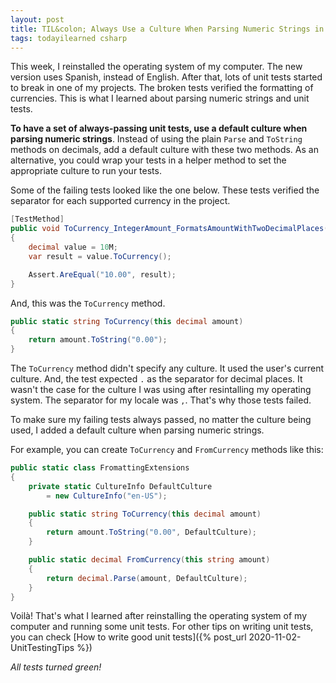 ```yaml
---
layout: post
title: TIL&colon; Always Use a Culture When Parsing Numeric Strings in C#
tags: todayilearned csharp
---
```


This week, I reinstalled the operating system of my computer. The new version uses Spanish, instead of English. After that, lots of unit tests started to break in one of my projects. The broken tests verified the formatting of currencies. This is what I learned about parsing numeric strings and unit tests.

**To have a set of always-passing unit tests, use a default culture when parsing numeric strings**. Instead of using the plain `Parse` and `ToString` methods on decimals, add a default culture with these two methods. As an alternative, you could wrap your tests in a helper method to set the appropriate culture to run your tests.

Some of the failing tests looked like the one below. These tests verified the separator for each supported currency in the project.

```csharp
[TestMethod]
public void ToCurrency_IntegerAmount_FormatsAmountWithTwoDecimalPlaces()
{
    decimal value = 10M;
    var result = value.ToCurrency();

    Assert.AreEqual("10.00", result);
}
```

And, this was the `ToCurrency` method.

```csharp
public static string ToCurrency(this decimal amount)
{
    return amount.ToString("0.00");
}
```

The `ToCurrency` method didn't specify any culture. It used the user's current culture. And, the test expected `.` as the separator for decimal places. It wasn't the case for the culture I was using after resintalling my operating system. The separator for my locale was `,`. That's why those tests failed.

To make sure my failing tests always passed, no matter the culture being used, I added a default culture when parsing numeric strings.

For example, you can create `ToCurrency` and `FromCurrency` methods like this:
    
```csharp
public static class FromattingExtensions
{
    private static CultureInfo DefaultCulture
        = new CultureInfo("en-US");

    public static string ToCurrency(this decimal amount)
    {
        return amount.ToString("0.00", DefaultCulture);
    }

    public static decimal FromCurrency(this string amount)
    {
        return decimal.Parse(amount, DefaultCulture);
    }
}
```

Voilà! That's what I learned after reinstalling the operating system of my computer and running some unit tests. For other tips on writing unit tests, you can check [How to write good unit tests]({% post_url 2020-11-02-UnitTestingTips %})

_All tests turned green!_
